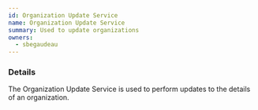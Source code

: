 ```yaml
---
id: Organization Update Service
name: Organization Update Service
summary: Used to update organizations
owners:
  - sbegaudeau
---
```


### Details

The Organization Update Service is used to perform updates to the details of an organization.

<NodeGraph />